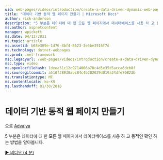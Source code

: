 ```yaml
---
uid: web-pages/videos/introduction/create-a-data-driven-dynamic-web-page
title: "데이터 기반 동적 웹 페이지 만들기 | Microsoft Docs"
author: rick-anderson
description: "5 부분은 데이터에 대 한 모든 웹 페이지에서 데이터베이스를 사용 하 고 동적인 확인 하는 방법을 알아봅니다."
ms.author: aspnetcontent
manager: wpickett
ms.date: 04/12/2011
ms.topic: article
ms.assetid: b68e309e-1d76-4bf4-8623-3e6be3916f7d
ms.technology: dotnet-webpages
ms.prod: .net-framework
msc.legacyurl: /web-pages/videos/introduction/create-a-data-driven-dynamic-web-page
msc.type: video
ms.openlocfilehash: 1deea31c12c9714006b78c4d5e35d5acca6dcb8f
ms.sourcegitcommit: a510f38930abc84c4b302029d019a34dfe76823b
ms.translationtype: MT
ms.contentlocale: ko-KR
ms.lasthandoff: 01/30/2018
---
```

<a name="create-a-data-driven-dynamic-web-page"></a>데이터 기반 동적 웹 페이지 만들기
====================
으로 [Advaiya](https://twitter.com/Advaiyasolns)

5 부분은 데이터에 대 한 모든 웹 페이지에서 데이터베이스를 사용 하 고 동적인 확인 하는 방법을 알아봅니다.

[&#9654; 비디오 (4 분)](https://channel9.msdn.com/Blogs/ASP-NET-Site-Videos/create-a-data-driven-dynamic-web-page)
